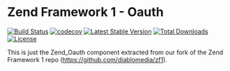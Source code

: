 Zend Framework 1 - Oauth
============================
[![Build Status](https://travis-ci.org/diablomedia/zf1-oauth.svg?branch=master)](https://travis-ci.org/diablomedia/zf1-oauth)
[![codecov](https://codecov.io/gh/diablomedia/zf1-oauth/branch/master/graph/badge.svg)](https://codecov.io/gh/diablomedia/zf1-oauth)
[![Latest Stable Version](https://poser.pugx.org/diablomedia/zendframework1-oauth/v/stable)](https://packagist.org/packages/diablomedia/zendframework1-oauth)
[![Total Downloads](https://poser.pugx.org/diablomedia/zendframework1-oauth/downloads)](https://packagist.org/packages/diablomedia/zendframework1-oauth)
[![License](https://poser.pugx.org/diablomedia/zendframework1-oauth/license)](https://packagist.org/packages/diablomedia/zendframework1-oauth)

This is just the Zend_Oauth component extracted from our fork of the Zend Framework 1 repo (https://github.com/diablomedia/zf1).
